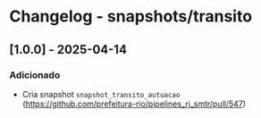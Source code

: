 # Changelog - snapshots/transito

## [1.0.0] - 2025-04-14

### Adicionado

- Cria snapshot `snapshot_transito_autuacao` (https://github.com/prefeitura-rio/pipelines_rj_smtr/pull/547)